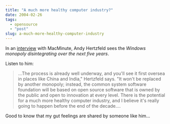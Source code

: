 ```yaml
---
title: "A much more healthy computer industry?"
date: 2004-02-26
tags: 
  - opensource
  - "post"
slug: a-much-more-healthy-computer-industry
---
```


In an [interview](http://www.macminute.com/2004/02/25/hertzfeld) with MacMinute, Andy Hertzfeld sees the _Windows monopoly disintegrating over the next five years_.

Listen to him:

> ...The process is already well underway, and you'll see it first oversea in places like China and India," Hertzfeld says. "It won't be replaced by another monopoly; instead, the common system software foundation will be based on open source software that is owned by the public and open to innovation at every level. There is the potential for a much more healthy computer industry, and I believe it's really going to happen before the end of the decade....

Good to know that my gut feelings are shared by someone like him...
